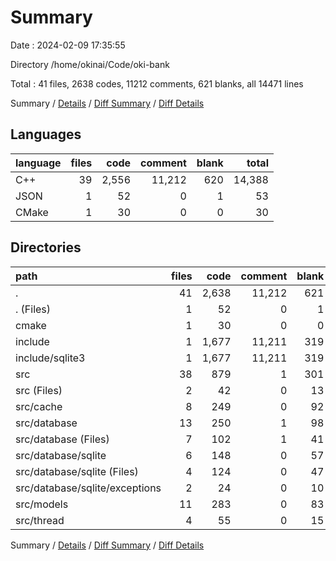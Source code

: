 # Summary

Date : 2024-02-09 17:35:55

Directory /home/okinai/Code/oki-bank

Total : 41 files,  2638 codes, 11212 comments, 621 blanks, all 14471 lines

Summary / [Details](details.md) / [Diff Summary](diff.md) / [Diff Details](diff-details.md)

## Languages
| language | files | code | comment | blank | total |
| :--- | ---: | ---: | ---: | ---: | ---: |
| C++ | 39 | 2,556 | 11,212 | 620 | 14,388 |
| JSON | 1 | 52 | 0 | 1 | 53 |
| CMake | 1 | 30 | 0 | 0 | 30 |

## Directories
| path | files | code | comment | blank | total |
| :--- | ---: | ---: | ---: | ---: | ---: |
| . | 41 | 2,638 | 11,212 | 621 | 14,471 |
| . (Files) | 1 | 52 | 0 | 1 | 53 |
| cmake | 1 | 30 | 0 | 0 | 30 |
| include | 1 | 1,677 | 11,211 | 319 | 13,207 |
| include/sqlite3 | 1 | 1,677 | 11,211 | 319 | 13,207 |
| src | 38 | 879 | 1 | 301 | 1,181 |
| src (Files) | 2 | 42 | 0 | 13 | 55 |
| src/cache | 8 | 249 | 0 | 92 | 341 |
| src/database | 13 | 250 | 1 | 98 | 349 |
| src/database (Files) | 7 | 102 | 1 | 41 | 144 |
| src/database/sqlite | 6 | 148 | 0 | 57 | 205 |
| src/database/sqlite (Files) | 4 | 124 | 0 | 47 | 171 |
| src/database/sqlite/exceptions | 2 | 24 | 0 | 10 | 34 |
| src/models | 11 | 283 | 0 | 83 | 366 |
| src/thread | 4 | 55 | 0 | 15 | 70 |

Summary / [Details](details.md) / [Diff Summary](diff.md) / [Diff Details](diff-details.md)
